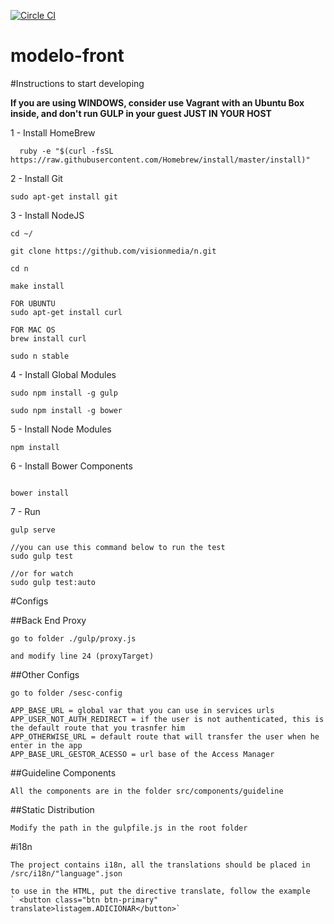 [![Circle CI](https://circleci.com/gh/dclick/modelo-front/tree/master.svg?style=shield&circle-token=c43d070b6820841e467e6f502e25077e6bf3cb30)](https://circleci.com/gh/dclick/modelo-front/tree/master)

# modelo-front

#Instructions to start developing

**If you are using WINDOWS, consider use Vagrant with an Ubuntu Box inside, and don't run GULP in your guest JUST IN YOUR HOST**

1 - Install HomeBrew

```
  ruby -e "$(curl -fsSL https://raw.githubusercontent.com/Homebrew/install/master/install)"
```


2 - Install Git
```
sudo apt-get install git

```

3 - Install NodeJS
```
cd ~/

git clone https://github.com/visionmedia/n.git

cd n

make install

FOR UBUNTU
sudo apt-get install curl

FOR MAC OS
brew install curl

sudo n stable

```

4 - Install Global Modules
```
sudo npm install -g gulp

sudo npm install -g bower

```

5 - Install Node Modules
```
npm install

```

6 - Install Bower Components
```

bower install

```

7 - Run
```
gulp serve

//you can use this command below to run the test
sudo gulp test

//or for watch
sudo gulp test:auto
```

#Configs

##Back End Proxy
```
go to folder ./gulp/proxy.js

and modify line 24 (proxyTarget)
```

##Other Configs

```
go to folder /sesc-config

APP_BASE_URL = global var that you can use in services urls
APP_USER_NOT_AUTH_REDIRECT = if the user is not authenticated, this is the default route that you trasnfer him
APP_OTHERWISE_URL = default route that will transfer the user when he enter in the app
APP_BASE_URL_GESTOR_ACESSO = url base of the Access Manager
```


##Guideline Components

```
All the components are in the folder src/components/guideline
```

##Static Distribution

```
Modify the path in the gulpfile.js in the root folder
```

#i18n

```
The project contains i18n, all the translations should be placed in 
/src/i18n/"language".json

to use in the HTML, put the directive translate, follow the example
` <button class="btn btn-primary" translate>listagem.ADICIONAR</button>`
```